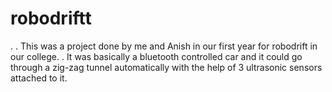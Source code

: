 # robodriftt
.
.
This was a project done by me and Anish in our first year for robodrift in our college. 
.
It was basically a bluetooth controlled car and it could go through a zig-zag tunnel automatically with the help of 3 ultrasonic sensors attached to it.
